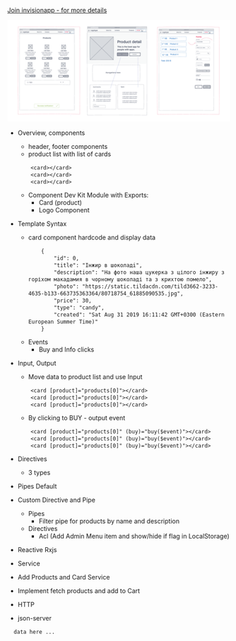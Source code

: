 
[Join invisionapp - for more details](https://projects.invisionapp.com/freehand/document/fFJOdvSSK)


![GitHub Logo](/classroom/classroom.png)


- Overview, components
    - header, footer components
    - product list with list of cards 
    ```
        <card></card>
        <card></card>
        <card></card>
    ```
    - Component Dev Kit Module with Exports: 
        - Card (product)
        - Logo Component

- Template Syntax 
    - card component
        hardcode and display data
        ```
            {
                "id": 0,
                "title": "Iнжир в шоколадi",
                "description": "На фото наша цукерка з цілого інжиру з горіхом макадамия в чорному шоколаді та з крихтою помело",
                "photo": "https://static.tildacdn.com/tild3662-3233-4635-b133-663735363364/80718754_61885090535.jpg",
                "price": 30,
                "type": "candy",
                "created": "Sat Aug 31 2019 16:11:42 GMT+0300 (Eastern European Summer Time)"
            }
        ```
    - Events 
        - Buy and Info clicks

- Input, Output
    - Move data to product list and use Input


    ```
        <card [product]="products[0]"></card>
        <card [product]="products[0]"></card>
        <card [product]="products[0]"></card>
    ```
    
    - By clicking to BUY - output event
    ```
        <card [product]="products[0]" (buy)="buy($event)"></card>
        <card [product]="products[0]" (buy)="buy($event)"></card>
        <card [product]="products[0]" (buy)="buy($event)"></card>
    ```
    


- Directives
    - 3 types



- Pipes
    Default 



- Custom Directive and Pipe
    - Pipes
        - Filter pipe for products by name and description
    - Directives
        - Acl (Add Admin Menu item and show/hide if flag in LocalStorage)



- Reactive Rxjs



- Service 
 - Add Products and Card Service
 - Implement fetch products and add to Cart 



- HTTP
 - json-server
 ```
   data here ...
 ```
